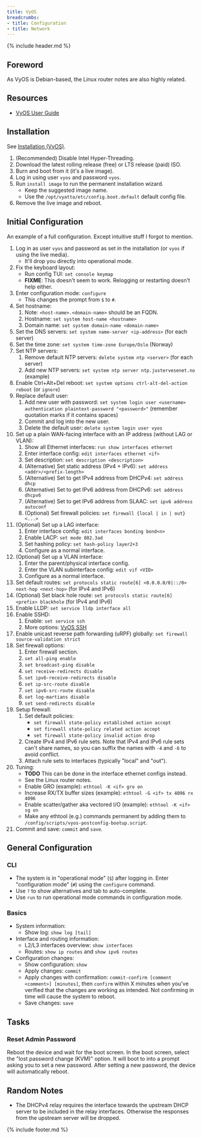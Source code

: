 ```yaml
---
title: VyOS
breadcrumbs:
- title: Configuration
- title: Network
---
```

{% include header.md %}

## Foreword

As VyOS is Debian-based, the Linux router notes are also highly related.

## Resources

- [VyOS User Guide](https://docs.vyos.io/)

## Installation

See [Installation (VyOS)](https://docs.vyos.io/en/latest/install.html).

1. (Recommended) Disable Intel Hyper-Threading.
1. Download the latest rolling release (free) or LTS release (paid) ISO.
1. Burn and boot from it (it's a live image).
1. Log in using user `vyos` and password `vyos`.
1. Run `install image` to run the permanent installation wizard.
    - Keep the suggested image name.
    - Use the `/opt/vyatta/etc/config.boot.default` default config file.
1. Remove the live image and reboot.

## Initial Configuration

An example of a full configuration. Except intuitive stuff I forgot to mention.

1. Log in as user `vyos` and password as set in the installation (or `vyos` if using the live media).
    - It'll drop you directly into operational mode.
1. Fix the keyboard layout:
    - Run config TUI: `set console keymap`
    - **FIXME**: This doesn't seem to work. Relogging or restarting doesn't help either.
1. Enter configuration mode: `configure`
    - This changes the prompt from `$` to `#`.
1. Set hostname:
    1. Note: `<host-name>.<domain-name>` should be an FQDN.
    1. Hostname: `set system host-name <hostname>`
    1. Domain name: `set system domain-name <domain-name>`
1. Set the DNS servers: `set system name-server <ip-address>` (for each server)
1. Set the time zone: `set system time-zone Europe/Oslo` (Norway)
1. Set NTP servers:
    1. Remove default NTP servers: `delete system ntp <server>` (for each server)
    1. Add new NTP servers: `set system ntp server ntp.justervesenet.no` (example)
1. Enable Ctrl+Alt+Del reboot: `set system options ctrl-alt-del-action reboot` (or `ignore`)
1. Replace default user:
    1. Add new user with password: `set system login user <username> authentication plaintext-password "<password>"` (remember quotation marks if it contains spaces)
    1. Commit and log into the new user.
    1. Delete the default user: `delete system login user vyos`
1. Set up a plain WAN-facing interface with an IP address (without LAG or VLAN):
    1. Show all Ethernet interfaces: `run show interfaces ethernet`
    1. Enter interface config: `edit interfaces ethernet <if>`
    1. Set description: `set description <description>`
    1. (Alternative) Set static address (IPv4 + IPv6): `set address <addr>/<prefix-length>`
    1. (Alternative) Set to get IPv4 address from DHCPv4: `set address dhcp`
    1. (Alternative) Set to get IPv6 address from DHCPv6: `set address dhcpv6`
    1. (Alternative) Set to get IPv6 address from SLAAC: `set ipv6 address autoconf`
    1. (Optional) Set firewall policies: `set firewall {local | in | out} <...>`
1. (Optional) Set up a LAG interface:
    1. Enter interface config: `edit interfaces bonding bond<n>`
    1. Enable LACP: `set mode 802.3ad`
    1. Set hashing policy: `set hash-policy layer2+3`
    1. Configure as a normal interface.
1. (Optional) Set up a VLAN interface:
    1. Enter the parent/physical interface config.
    1. Enter the VLAN subinterface config: `edit vif <VID>`
    1. Configure as a normal interface.
1. Set default routes: `set protocols static route[6] <0.0.0.0/0|::/0> next-hop <next-hop>` (for IPv4 and IPv6)
1. (Optional) Set black hole route: `set protocols static route[6] <prefix> blackhole` (for IPv4 and IPv6)
1. Enable LLDP: `set service lldp interface all`
1. Enable SSHD:
    1. Enable: `set service ssh`
    1. More options: [VyOS SSH](https://docs.vyos.io/en/latest/services/ssh.html)
1. Enable unicast reverse path forwarding (uRPF) globally: `set firewall source-validation strict`
1. Set firewall options:
    1. Enter firewall section.
    1. `set all-ping enable`
    1. `set broadcast-ping disable`
    1. `set receive-redirects disable`
    1. `set ipv6-receive-redirects disable`
    1. `set ip-src-route disable`
    1. `set ipv6-src-route disable`
    1. `set log-martians disable`
    1. `set send-redirects disable`
1. Setup firewall:
    1. Set default policies:
        - `set firewall state-policy established action accept`
        - `set firewall state-policy related action accept`
        - `set firewall state-policy invalid action drop`
    1. Create IPv4 and IPv6 rule sets. Note that IPv4 and IPv6 rule sets can't share names, so you can suffix the names with `-4` and `-6` to avoid conflict.
    1. Attach rule sets to interfaces (typically "local" and "out").
1. Tuning:
    - **TODO** This can be done in the interface ethernet configs instead.
    - See the Linux router notes.
    - Enable GRO (example): `ethtool -K <if> gro on`
    - Increase RX/TX buffer sizes (example): `ethtool -G <if> tx 4096 rx 4096`
    - Enable scatter/gather aka vectored I/O (example): `ethtool -K <if> sg on`
    - Make any ethtool (e.g.) commands permanent by adding them to `/config/scripts/vyos-postconfig-bootup.script`.
1. Commit and save: `commit` and `save`.

## General Configuration

### CLI

- The system is in "operational mode" (`$`) after logging in. Enter "configuration mode" (`#`) using the `configure` command.
- Use `?` to show alternatives and tab to auto-complete.
- Use `run` to run operational mode commands in configuration mode.

### Basics

- System information:
    - Show log: `show log [tail]`
- Interface and routing information:
    - L2/L3 interfaces overview: `show interfaces`
    - Routes: `show ip routes` and `show ipv6 routes`
- Configuration changes:
    - Show configuration: `show`
    - Apply changes: `commit`
    - Apply changes with confirmation: `commit-confirm [comment <comment>] [minutes]`, then `confirm` within X minutes when you've verified that the changes are working as intended. Not confirming in time will cause the system to reboot.
    - Save changes: `save`

## Tasks

### Reset Admin Password

Reboot the device and wait for the boot screen. In the boot screen, select the "lost password change (KVM)" option. It will boot to into a prompt asking you to set a new password. After setting a new password, the device will automatically reboot.

## Random Notes

- The DHCPv4 relay requires the interface towards the upstream DHCP server to be included in the relay interfaces. Otherwise the responses from the upstream server will be dropped.

{% include footer.md %}
